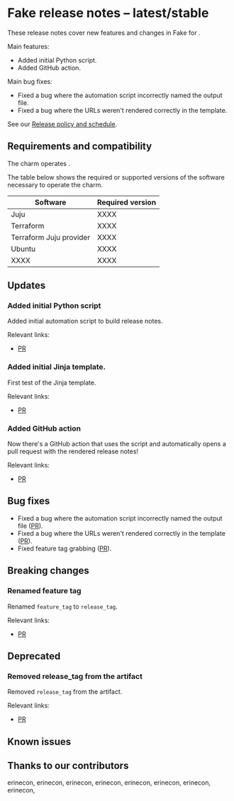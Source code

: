 <!-- Remember to update this file for your charm -- replace <charm-name> with the appropriate name,
follow the release notes policy in the title, and fill in the relevant details. -->

# Fake release notes – latest/stable

These release notes cover new features and changes in Fake for <release condition here>.

<!--
Add an introduction summarizing the most significant features and impactful changes
outlined in this file. Organize this content in bulleted lists of "Main features"
and "Main bug fixes", using past tense to describe each of the items
(for instance, "Added support for X relation").
-->

Main features:
* Added initial Python script.
* Added GitHub action.


Main bug fixes:
* Fixed a bug where the automation script incorrectly named the output file.
* Fixed a bug where the URLs weren't rendered correctly in the template.


See our [Release policy and schedule](docs/release-notes/landing-page.md).

## Requirements and compatibility

<!--
Specify the workload version; link to the workload's release notes if available.

Add information about the requirements for this charm in the table
below, for instance, a minimum Juju version. 

If the user will need any specific upgrade instructions for this
release, include those instructions here.

-->

The charm operates <workload name with version>.

The table below shows the required or supported versions of the software necessary to operate the charm.

| Software                | Required version |
|-------------------------|------------------|
| Juju                    | XXXX             |
| Terraform               | XXXX             |
| Terraform Juju provider | XXXX             |
| Ubuntu                  | XXXX             |
| XXXX                    | XXXX             |

## Updates
<!--
Use this section to highlight major and minor features that were added in this release.
The subsection below shows the pattern for each feature. Include links to the relevant PR or commit.
-->



### Added initial Python script
Added initial automation script to build release notes.
<Add more context and information about the entry>

Relevant links:
* [PR](https://github.com/erinecon/automation-testing-changelog-release-notes/commit/15716db0e2c5f19124fd32f9a26d14126bbc9ca0)



### Added initial Jinja template.
First test of the Jinja template.
<Add more context and information about the entry>

Relevant links:
* [PR](https://github.com/erinecon/automation-testing-changelog-release-notes/commit/cbd08aa188b113439c2907e6ae108e080399b3b0)


### Added GitHub action
Now there's a GitHub action that uses the script and automatically opens a pull
request with the rendered release notes!

<Add more context and information about the entry>

Relevant links:
* [PR](https://github.com/erinecon/automation-testing-changelog-release-notes/pull/2)

## Bug fixes
<!--
Add a bulleted list of bug fixes here, with links to the relevant PR/commit.
-->

* Fixed a bug where the automation script incorrectly named the output file ([PR](https://github.com/erinecon/automation-testing-changelog-release-notes/commit/ac0e0db5a810321e64e5b719199b53a0376d08e0)).
* Fixed a bug where the URLs weren't rendered correctly in the template ([PR](https://github.com/erinecon/automation-testing-changelog-release-notes/commit/3de734d1f1993d1f56d4f6c6cf9c8f74a6b08ec8)).
* Fixed feature tag grabbing ([PR](https://github.com/erinecon/automation-testing-changelog-release-notes/commit/50e8f331c1f776483d89d8c7d1e23706e40ba7f4)).


## Breaking changes

<!--
Use this section to highlight any backwards-incompatible changes in this release.
Include links to the relevant PR or commit.
If there are no breaking changes, keep the section and write "No breaking changes".
-->





### Renamed feature tag
Renamed `feature_tag` to `release_tag`.
<Add more context and information about the entry>

Relevant links:
* [PR](https://github.com/erinecon/automation-testing-changelog-release-notes/commit/85abffb0fc3ca2b6a33e62d28be62349f052b041)




## Deprecated

<!--
Use this section to highlight any deprecated features in this release.
Include links to the relevant PR or commit.
If there are no deprecated features, keep the section and write "No deprecated features".
-->

### Removed release_tag from the artifact
Removed `release_tag` from the artifact.
<Add more context and information about the entry>

Relevant links:
* [PR](https://github.com/erinecon/automation-testing-changelog-release-notes/commit/99bf42cbb0f819860e3ca9e8c1058ea006c753da)
## Known issues
<!--
Add a bulleted list with links to unresolved issues – the most important/pressing ones,
the ones being worked on currently, or the ones with the most visibility/traffic.
You don’t need to add links to all the issues in the repository if there are
several – a list of 3-5 issues is sufficient. 
If there are no known issues, keep the section and write "No known issues".
-->

## Thanks to our contributors
<!--
List of contributors based on PRs/commits. Remove this section if there are no contributors in this release.
-->
erinecon,
erinecon,
erinecon,
erinecon,
erinecon,
erinecon,
erinecon,
erinecon,



